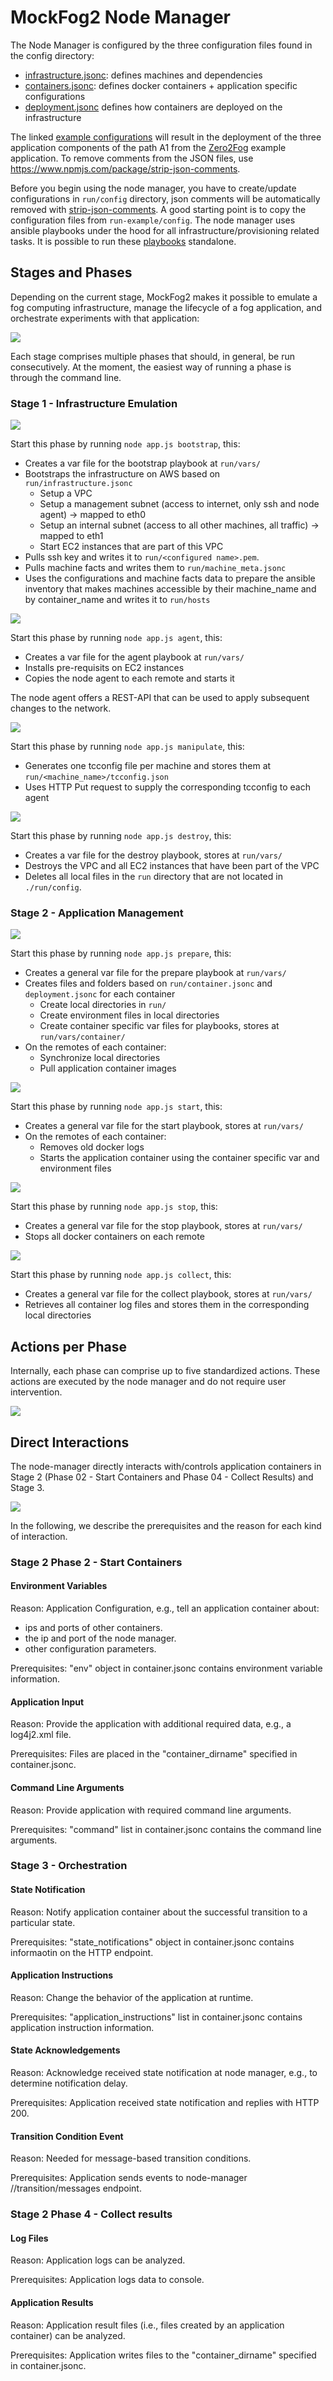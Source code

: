 # MockFog2 Node Manager

The Node Manager is configured by the three configuration files found in the config directory:
- [infrastructure.jsonc](./run-example/config/infrastructure.jsonc): defines machines and dependencies
- [containers.jsonc](./run-example/config/containers.jsonc): defines docker containers + application specific configurations
- [deployment.jsonc](./run-example/config/deployment.jsonc) defines how containers are deployed on the infrastructure

The linked [example configurations](./run-example/config) will result in the deployment of the three application components of the path A1 from the [Zero2Fog](https://github.com/pfandzelter/zero2fog) example application.
To remove comments from the JSON files, use https://www.npmjs.com/package/strip-json-comments.

Before you begin using the node manager, you have to create/update configurations in `run/config` directory, json comments will be automatically removed with [strip-json-comments](https://www.npmjs.com/package/strip-json-comments).
A good starting point is to copy the configuration files from `run-example/config`.
The node manager uses ansible playbooks under the hood for all infrastructure/provisioning related tasks. It is possible to run these [playbooks](./playbooks/) standalone.

## Stages and Phases

Depending on the current stage, MockFog2 makes it possible to emulate a fog computing infrastructure, manage the lifecycle of a fog application, and orchestrate experiments with that application:

![](../misc/Stages.png)

Each stage comprises multiple phases that should, in general, be run consecutively.
At the moment, the easiest way of running a phase is through the command line.

### Stage 1 - Infrastructure Emulation

![](../misc/Stage1-01_Bootstrap.png)

Start this phase by running `node app.js bootstrap`, this:
- Creates a var file for the bootstrap playbook at `run/vars/`
- Bootstraps the infrastructure on AWS based on `run/infrastructure.jsonc`
    - Setup a VPC
    - Setup a management subnet (access to internet, only ssh and node agent) -> mapped to eth0
    - Setup an internal subnet (access to all other machines, all traffic) -> mapped to eth1
    - Start EC2 instances that are part of this VPC
- Pulls ssh key and writes it to `run/<configured name>.pem`.
- Pulls machine facts and writes them to `run/machine_meta.jsonc`
- Uses the configurations and machine facts data to prepare the ansible inventory that makes machines accessible by their machine_name and by container_name and writes it to `run/hosts`

![](../misc/Stage1-02_Agent.png)

Start this phase by running `node app.js agent`, this:
- Creates a var file for the agent playbook at `run/vars/`
- Installs pre-requisits on EC2 instances
- Copies the node agent to each remote and starts it

The node agent offers a REST-API that can be used to apply subsequent changes to the network.

![](../misc/Stage1-03_Manipulate.png)

Start this phase by running `node app.js manipulate`, this:
- Generates one tcconfig file per machine and stores them at `run/<machine_name>/tcconfig.json`
- Uses HTTP Put request to supply the corresponding tcconfig to each agent

![](../misc/Stage1-04_Destroy.png)

Start this phase by running `node app.js destroy`, this:
- Creates a var file for the destroy playbook, stores at `run/vars/`
- Destroys the VPC and all EC2 instances that have been part of the VPC
- Deletes all local files in the `run` directory that are not located in `./run/config`.

### Stage 2 - Application Management

![](../misc/Stage2-01_Prepare.png)

Start this phase by running `node app.js prepare`, this:
- Creates a general var file for the prepare playbook at `run/vars/`
- Creates files and folders based on `run/container.jsonc` and `deployment.jsonc` for each container
    - Create local directories in `run/`
    - Create environment files in local directories
    - Create container specific var files for playbooks, stores at `run/vars/container/`
- On the remotes of each container:
    - Synchronize local directories
    - Pull application container images

![](../misc/Stage2-02_Start.png)

Start this phase by running `node app.js start`, this:
- Creates a general var file for the start playbook, stores at `run/vars/`
- On the remotes of each container:
    - Removes old docker logs
    - Starts the application container using the container specific var and environment files

![](../misc/Stage2-03_Stop.png)

Start this phase by running `node app.js stop`, this:
- Creates a general var file for the stop playbook, stores at `run/vars/`
- Stops all docker containers on each remote

![](../misc/Stage2-04_Collect.png)

Start this phase by running `node app.js collect`, this:
- Creates a general var file for the collect playbook, stores at `run/vars/`
- Retrieves all container log files and stores them in the corresponding local directories

## Actions per Phase

Internally, each phase can comprise up to five standardized actions.
These actions are executed by the node manager and do not require user intervention.

![](../misc/Actions.png)

## Direct Interactions

The node-manager directly interacts with/controls application containers in Stage 2 (Phase 02 - Start Containers and Phase 04 - Collect Results) and Stage 3.

![](../misc/Direct_Interaction.png)

In the following, we describe the prerequisites and the reason for each kind of interaction.

### Stage 2 Phase 2 - Start Containers

#### Environment Variables

Reason: Application Configuration, e.g., tell an application container about:
- ips and ports of other containers.
- the ip and port of the node manager.
- other configuration parameters.

Prerequisites: "env" object in container.jsonc contains environment variable information.

#### Application Input

Reason: Provide the application with additional required data, e.g., a log4j2.xml file.

Prerequisites: Files are placed in the "container_dirname" specified in container.jsonc.

#### Command Line Arguments

Reason: Provide application with required command line arguments.

Prerequisites: "command" list in container.jsonc contains the command line arguments.

### Stage 3 - Orchestration

#### State Notification

Reason: Notify application container about the successful transition to a particular state.

Prerequisites: "state_notifications" object in container.jsonc contains informaotin on the HTTP endpoint.

#### Application Instructions

Reason: Change the behavior of the application at runtime.

Prerequisites: "application_instructions" list in container.jsonc contains application instruction information.

#### State Acknowledgements

Reason: Acknowledge received state notification at node manager, e.g., to determine notification delay.

Prerequisites: Application received state notification and replies with HTTP 200.

#### Transition Condition Event

Reason: Needed for message-based transition conditions.

Prerequisites: Application sends events to node-manager /<apiVersion>/transition/messages endpoint.

### Stage 2 Phase 4 - Collect results

#### Log Files

Reason: Application logs can be analyzed.

Prerequisites: Application logs data to console.

#### Application Results

Reason: Application result files (i.e., files created by an application container) can be analyzed.

Prerequisites: Application writes files to the "container_dirname" specified in container.jsonc.
